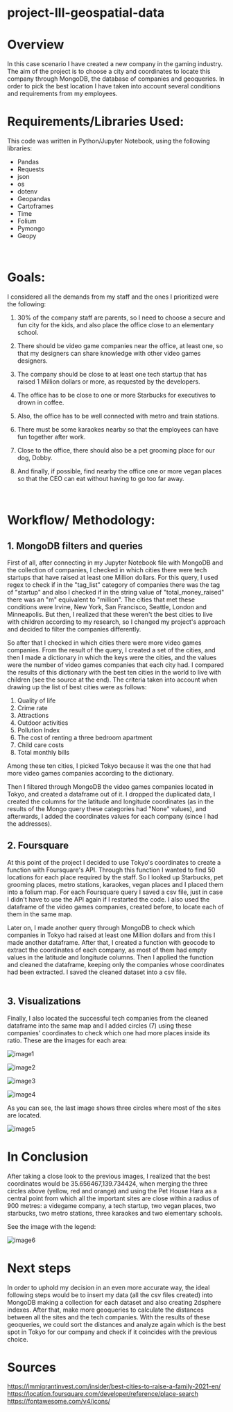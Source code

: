 # project-III-geospatial-data

# Overview

In this case scenario I have created a new company in the gaming industry. The aim of the project is to choose a city and coordinates to locate this company through MongoDB, the database of companies and geoqueries. In order to pick the best location I have taken into account several conditions and requirements from my employees. 
<br>

# Requirements/Libraries Used:
This code was written in Python/Jupyter Notebook, using the following libraries:
<br>
- Pandas
- Requests
- json
- os
- dotenv
- Geopandas
- Cartoframes
- Time
- Folium
- Pymongo
- Geopy
<br>

# Goals:

I considered all the demands from my staff and the ones I prioritized were the following:

1) 30% of the company staff are parents, so I need to choose a secure and fun city for the kids, and also place the office close to an elementary school.

2) There should be video game companies near the office, at least one, so that my designers can share knowledge with other video games designers.

3) The company should be close to at least one tech startup that has raised 1 Million dollars or more, as requested by the developers. 

4) The office has to be close to one or more Starbucks for executives to drown in coffee.

5) Also, the office has to be well connected with metro and train stations.

6) There must be some karaokes nearby so that the employees can have fun together after work. 

7) Close to the office, there should also be a pet grooming place for our dog, Dobby.

8) And finally, if possible, find nearby the office one or more vegan places so that the CEO can eat without having to go too far away. 
<br>


# Workflow/ Methodology:

## 1. MongoDB filters and queries

First of all, after connecting in my Jupyter Notebook file with MongoDB and the collection of companies, I checked in which cities there were tech startups that have raised at least one Million dollars. For this query, I used regex to check if in the "tag_list" category of companies there was the tag of "startup" and also I checked if in the string value of "total_money_raised" there was an "m" equivalent to "million". The cities that met these conditions were Irvine, New York, San Francisco, Seattle, London and Minneapolis. But then, I realized that these weren't the best cities to live with children according to my research, so I changed my project's approach and decided to filter the companies differently. 

So after that I checked in which cities there were more video games companies. From the result of the query, I created a set of the cities, and then I made a dictionary in which the keys were the cities, and the values were the number of video games companies that each city had. I compared the results of this dictionary with the best ten cities in the world to live with children (see the source at the end). The criteria taken into account when drawing up the list of best cities were as follows: 

1. Quality of life
2. Crime rate
3. Attractions
4. Outdoor activities
5. Pollution Index
6. The cost of renting a three bedroom apartment
7. Child care costs
8. Total monthly bills

Among these ten cities, I picked Tokyo because it was the one that had more video games companies according to the dictionary. 

Then I filtered through MongoDB the video games companies located in Tokyo, and created a dataframe out of it. I dropped the duplicated data, I created the columns for the latitude and longitude coordinates (as in the results of the Mongo query these categories had "None" values), and afterwards, I added the coordinates values for each company (since I had the addresses).
<br>


## 2. Foursquare

At this point of the project I decided to use Tokyo's coordinates to create a function with Foursquare's API. Through this function I wanted to find 50 locations for each place required by the staff. So I looked up Starbucks, pet grooming places, metro stations, karaokes, vegan places and I placed them into a folium map. For each Foursquare query I saved a csv file, just in case I didn't have to use the API again if I restarted the code. I also used the dataframe of the video games companies, created before, to locate each of them in the same map.

Later on, I made another query through MongoDB to check which companies in Tokyo had raised at least one Million dollars and from this I made another dataframe. After that, I created a function with geocode to extract the coordinates of each company, as most of them had empty values in the latitude and longitude columns. Then I applied the function and cleaned the dataframe, keeping only the companies whose coordinates had been extracted. I saved the cleaned dataset into a csv file.  
<br>


## 3. Visualizations

Finally, I also located the successful tech companies from the cleaned dataframe into the same map and I added circles (7) using these companies' coordinates to check which one had more places inside its ratio. These are the images for each area:

![image1](https://github.com/foscanit/project-3/blob/main/images/grey.png)

![image2](https://github.com/foscanit/project-3/blob/main/images/blue.png)

![image3](https://github.com/foscanit/project-3/blob/main/images/green.png)

![image4](https://github.com/foscanit/project-3/blob/main/images/purple.png)


As you can see, the last image shows three circles where most of the sites are located. 

![image5](https://github.com/foscanit/project-3/blob/main/images/three%20circles.png)


# In Conclusion

After taking a close look to the previous images, I realized that the best coordinates would be 35.656467,139.734424, when merging the three circles above (yellow, red and orange) and using the Pet House Hara as a central point from which all the important sites are close within a radius of 900 metres: a videgame company, a tech startup, two vegan places, two starbucks, two metro stations, three karaokes and two elementary schools.

See the image with the legend:

![image6](https://github.com/foscanit/project-3/blob/main/images/legend.png)


# Next steps

In order to uphold my decision in an even more accurate way, the ideal following steps would be to insert my data (all the csv files created) into MongoDB making a collection for each dataset and also creating 2dsphere indexes. After that, make more geoqueries to calculate the distances between all the sites and the tech companies. With the results of these geoqueries, we could sort the distances and analyze again which is the best spot in Tokyo for our company and check if it coincides with the previous choice. 


# Sources

https://immigrantinvest.com/insider/best-cities-to-raise-a-family-2021-en/
https://location.foursquare.com/developer/reference/place-search
https://fontawesome.com/v4/icons/
